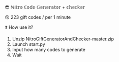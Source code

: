 😎 ℕ𝕚𝕥𝕣𝕠 ℂ𝕠𝕕𝕖 𝔾𝕖𝕟𝕖𝕣𝕒𝕥𝕠𝕣 + 𝕔𝕙𝕖𝕔𝕜𝕖𝕣

😮 223 gift codes / per 1 minute



❓  How use it?
1. Unzip NitroGiftGeneratorAndChecker-master.zip 
2. Launch start.py
3. Input how many codes to generate
4. Wait
